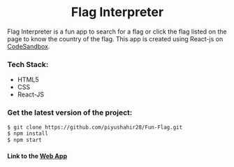 <h1 align="center">Flag Interpreter</h1>

Flag Interpreter is a fun app to search for a flag or click the flag listed on the page to know the country of the flag. This app is created using React-js on [CodeSandbox](https://xhbp7.csb.app/).

### Tech Stack:

* HTML5
* CSS
* React-JS

### Get the latest version of the project:

```bash
$ git clone https://github.com/piyushahir28/Fun-Flag.git
$ npm install
$ npm start
```

#### Link to the [Web App](https://funflag-piyushahir28.netlify.app/)